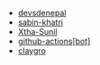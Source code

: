- [devsdenepal](https://github.com/devsdenepal)
- [sabin-khatri](https://github.com/sabin-khatri)
- [Xtha-Sunil](https://github.com/Xtha-Sunil)
- [github-actions[bot]](https://github.com/apps/github-actions)
- [claygro](https://github.com/claygro)
